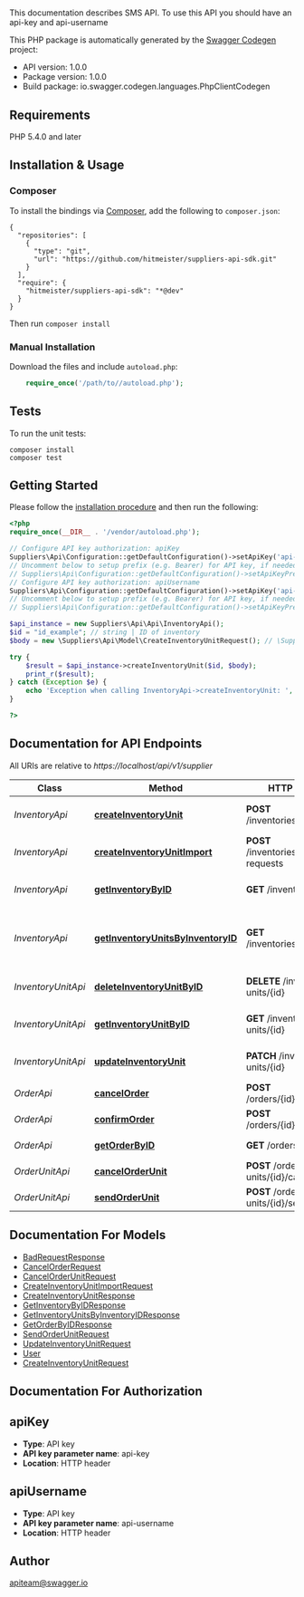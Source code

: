 # 
This documentation describes SMS API. To use this API you should have an api-key and api-username

This PHP package is automatically generated by the [Swagger Codegen](https://github.com/swagger-api/swagger-codegen) project:

- API version: 1.0.0
- Package version: 1.0.0
- Build package: io.swagger.codegen.languages.PhpClientCodegen

## Requirements

PHP 5.4.0 and later

## Installation & Usage
### Composer

To install the bindings via [Composer](http://getcomposer.org/), add the following to `composer.json`:

```
{
  "repositories": [
    {
      "type": "git",
      "url": "https://github.com/hitmeister/suppliers-api-sdk.git"
    }
  ],
  "require": {
    "hitmeister/suppliers-api-sdk": "*@dev"
  }
}
```

Then run `composer install`

### Manual Installation

Download the files and include `autoload.php`:

```php
    require_once('/path/to//autoload.php');
```

## Tests

To run the unit tests:

```
composer install
composer test
```

## Getting Started

Please follow the [installation procedure](#installation--usage) and then run the following:

```php
<?php
require_once(__DIR__ . '/vendor/autoload.php');

// Configure API key authorization: apiKey
Suppliers\Api\Configuration::getDefaultConfiguration()->setApiKey('api-key', 'YOUR_API_KEY');
// Uncomment below to setup prefix (e.g. Bearer) for API key, if needed
// Suppliers\Api\Configuration::getDefaultConfiguration()->setApiKeyPrefix('api-key', 'Bearer');
// Configure API key authorization: apiUsername
Suppliers\Api\Configuration::getDefaultConfiguration()->setApiKey('api-username', 'YOUR_API_KEY');
// Uncomment below to setup prefix (e.g. Bearer) for API key, if needed
// Suppliers\Api\Configuration::getDefaultConfiguration()->setApiKeyPrefix('api-username', 'Bearer');

$api_instance = new Suppliers\Api\Api\InventoryApi();
$id = "id_example"; // string | ID of inventory
$body = new \Suppliers\Api\Model\CreateInventoryUnitRequest(); // \Suppliers\Api\Model\CreateInventoryUnitRequest | Inventory unit object that needs to be added to the inventory

try {
    $result = $api_instance->createInventoryUnit($id, $body);
    print_r($result);
} catch (Exception $e) {
    echo 'Exception when calling InventoryApi->createInventoryUnit: ', $e->getMessage(), PHP_EOL;
}

?>
```

## Documentation for API Endpoints

All URIs are relative to *https://localhost/api/v1/supplier*

Class | Method | HTTP request | Description
------------ | ------------- | ------------- | -------------
*InventoryApi* | [**createInventoryUnit**](docs/Api/InventoryApi.md#createinventoryunit) | **POST** /inventories/{id}/units | Create new inventory unit
*InventoryApi* | [**createInventoryUnitImport**](docs/Api/InventoryApi.md#createinventoryunitimport) | **POST** /inventories/{id}/import-requests | Create new inventory import
*InventoryApi* | [**getInventoryByID**](docs/Api/InventoryApi.md#getinventorybyid) | **GET** /inventories/{id} | Find inventory by ID
*InventoryApi* | [**getInventoryUnitsByInventoryID**](docs/Api/InventoryApi.md#getinventoryunitsbyinventoryid) | **GET** /inventories/{id}/units | Find all inventory units by inventory ID
*InventoryUnitApi* | [**deleteInventoryUnitByID**](docs/Api/InventoryUnitApi.md#deleteinventoryunitbyid) | **DELETE** /inventory-units/{id} | Delete inventory unit by ID
*InventoryUnitApi* | [**getInventoryUnitByID**](docs/Api/InventoryUnitApi.md#getinventoryunitbyid) | **GET** /inventory-units/{id} | Find inventory unit by ID
*InventoryUnitApi* | [**updateInventoryUnit**](docs/Api/InventoryUnitApi.md#updateinventoryunit) | **PATCH** /inventory-units/{id} | Update inventory unit
*OrderApi* | [**cancelOrder**](docs/Api/OrderApi.md#cancelorder) | **POST** /orders/{id}/cancel | Cancel whole order
*OrderApi* | [**confirmOrder**](docs/Api/OrderApi.md#confirmorder) | **POST** /orders/{id}/confirm | Confirm order
*OrderApi* | [**getOrderByID**](docs/Api/OrderApi.md#getorderbyid) | **GET** /orders/{id} | Find order by ID
*OrderUnitApi* | [**cancelOrderUnit**](docs/Api/OrderUnitApi.md#cancelorderunit) | **POST** /order-units/{id}/cancel | Cancel an order unit
*OrderUnitApi* | [**sendOrderUnit**](docs/Api/OrderUnitApi.md#sendorderunit) | **POST** /order-units/{id}/send | Send an order unit


## Documentation For Models

 - [BadRequestResponse](docs/Model/BadRequestResponse.md)
 - [CancelOrderRequest](docs/Model/CancelOrderRequest.md)
 - [CancelOrderUnitRequest](docs/Model/CancelOrderUnitRequest.md)
 - [CreateInventoryUnitImportRequest](docs/Model/CreateInventoryUnitImportRequest.md)
 - [CreateInventoryUnitResponse](docs/Model/CreateInventoryUnitResponse.md)
 - [GetInventoryByIDResponse](docs/Model/GetInventoryByIDResponse.md)
 - [GetInventoryUnitsByInventoryIDResponse](docs/Model/GetInventoryUnitsByInventoryIDResponse.md)
 - [GetOrderByIDResponse](docs/Model/GetOrderByIDResponse.md)
 - [SendOrderUnitRequest](docs/Model/SendOrderUnitRequest.md)
 - [UpdateInventoryUnitRequest](docs/Model/UpdateInventoryUnitRequest.md)
 - [User](docs/Model/User.md)
 - [CreateInventoryUnitRequest](docs/Model/CreateInventoryUnitRequest.md)


## Documentation For Authorization


## apiKey

- **Type**: API key
- **API key parameter name**: api-key
- **Location**: HTTP header

## apiUsername

- **Type**: API key
- **API key parameter name**: api-username
- **Location**: HTTP header


## Author

apiteam@swagger.io


